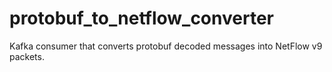 # protobuf_to_netflow_converter
Kafka consumer that converts protobuf decoded messages into NetFlow v9 packets.
